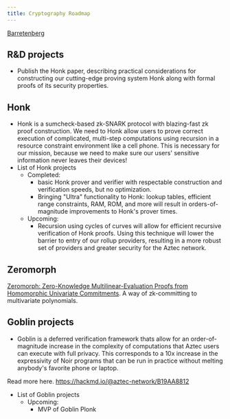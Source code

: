 ```yaml
---
title: Cryptography Roadmap
---
```


[Barretenberg](https://github.com/AztecProtocol/barretenberg/)

## R&D projects

- Publish the Honk paper, describing practical considerations for constructing our cutting-edge proving system Honk along with formal proofs of its security properties.

## Honk

- Honk is a sumcheck-based zk-SNARK protocol with blazing-fast zk proof construction. We need to Honk allow users to prove correct execution of complicated, multi-step computations using recursion in a resource constraint environment like a cell phone. This is necessary for our mission, because we need to make sure our users' sensitive information never leaves their devices!
- List of Honk projects
  - Completed: 
    - basic Honk prover and verifier with respectable construction and verification speeds, but no optimization.
    - Bringing "Ultra" functionality to Honk: lookup tables, efficient range constraints, RAM, ROM, and more will result in orders-of-magnitude improvements to Honk's prover times.
  - Upcoming:
    - Recursion using cycles of curves will allow for efficient recursive verification of Honk proofs. Using this technique will lower the barrier to entry of our rollup providers, resulting in a more robust set of providers and greater security for the Aztec network.

## Zeromorph

[Zeromorph: Zero-Knowledge Multilinear-Evaluation Proofs from Homomorphic Univariate Commitments](https://eprint.iacr.org/2023/917.pdf). A way of zk-committing to multivariate polynomials.

## Goblin projects

- Goblin is a deferred verification framework thats allow for an order-of-magnitude increase in the complexity of computations that Aztec users can execute with full privacy. This corresponds to a 10x increase in the expressivity of Noir programs that can be run in practice without melting anybody's favorite phone or laptop.

Read more here. https://hackmd.io/@aztec-network/B19AA8812

- List of Goblin projects
  - Upcoming:
    - MVP of Goblin Plonk



